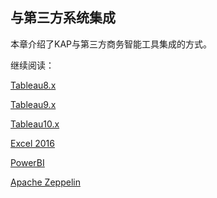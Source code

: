 ## 与第三方系统集成

本章介绍了KAP与第三方商务智能工具集成的方式。

继续阅读：

[Tableau8.x](tableau_8.cn.md)

[Tableau9.x](tableau_9.cn.md)

[Tableau10.x](tableau_10.cn.md)

[Excel 2016](excel_2016.cn.md)

[PowerBI](powerbi.cn.md)

[Apache Zeppelin](zeppelin.cn.md)
